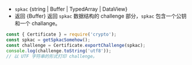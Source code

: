 <!-- YAML
added: v9.0.0
-->
* `spkac` {string | Buffer | TypedArray | DataView}
* 返回 {Buffer} 返回 `spkac` 数据结构的 challenge 部分，`spkac` 包含一个公钥和一个 challange。

```js
const { Certificate } = require('crypto');
const spkac = getSpkacSomehow();
const challenge = Certificate.exportChallenge(spkac);
console.log(challenge.toString('utf8'));
// 以 UTF 字符串的形式打印 challenge。
```
